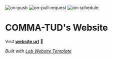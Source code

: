
  ![on-push](../../actions/workflows/on-push.yaml/badge.svg)
  ![on-pull-request](../../actions/workflows/on-pull-request.yaml/badge.svg)
  ![on-schedule](../../actions/workflows/on-schedule.yaml/badge.svg)

  # COMMA-TUD's Website

  Visit **[website url](#)** 🚀

  _Built with [Lab Website Template](https://greene-lab.gitbook.io/lab-website-template-docs)_
